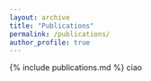 ```yaml
---
layout: archive
title: "Publications"
permalink: /publications/
author_profile: true
---
```


{% include publications.md %}
ciao
